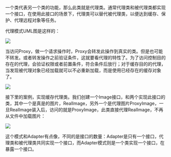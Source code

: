 一个类代表另一个类的功能，那么此类就是代理类。通常代理类和被代理类都实现一个接口，在使用此接口的场景下，代理类可以替代被代理类，以便达到缓存、保护、代理远程对象等任务。

代理模式UML图是这样的：

![](https://user-gold-cdn.xitu.io/2018/1/22/1611cad242e655b8?w=446&h=258&f=png&s=2989)

当访问Proxy，做一个请求操作时，Proxy会转发此操作到真实的类。但是也可能不转发。或者转发操作之前验证条件，这就要看代理的特性了。为了访问控制目的存在的代理，会验证权限或者前置条件，符合条件后放行；对于缓存目的的代理，当发现被代理对象已经加载就可以不必重新加载，而是使用已经存在的缓存对象了。

![](https://user-gold-cdn.xitu.io/2018/1/22/1611cadd8bb015ee?w=576&h=283&f=png&s=2592)

接下里的案例，实现缓存代理类。我们创建一个Image接口，和两个实现此接口的类，其中一个是真是的图片，RealImage，另外一个是代理图片ProxyImage，一旦RealImage装入后，访问的就是ProxyImage，此类直接代理RealImage，不再从文件中加载图片：

![](https://user-gold-cdn.xitu.io/2018/1/2/160b62cb99aa7cf0?w=560&h=263&f=jpeg&s=16191)

这个模式和Adapter有点像，不同的是接口的数量：Adapter是只有一个接口，代理类和被代理类共同实现一个接口，而Adapter模式则是一个类实现一个接口，在暴露一个接口。